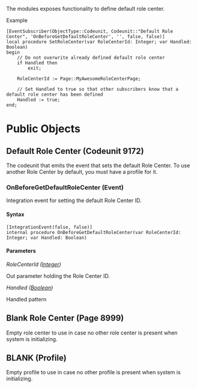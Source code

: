 The modules exposes functionality to define default role center.

Example

```
[EventSubscriber(ObjectType::Codeunit, Codeunit::"Default Role Center", 'OnBeforeGetDefaultRoleCenter', '', false, false)]
local procedure SetRoleCenter(var RoleCenterId: Integer; var Handled: Boolean)
begin
    // Do not overwrite already defined default role center
    if Handled then
        exit;
        
    RoleCenterId := Page::MyAwesomeRoleCenterPage;

    // Set Handled to true so that other subscribers know that a default role center has been defined
    Handled := true;
end;
```

# Public Objects
## Default Role Center (Codeunit 9172)

 The codeunit that emits the event that sets the default Role Center.
 To use another Role Center by default, you must have a profile for it.
 

### OnBeforeGetDefaultRoleCenter (Event) <a name="OnBeforeGetDefaultRoleCenter"></a> 

 Integration event for setting the default Role Center ID.
 

#### Syntax
```
[IntegrationEvent(false, false)]
internal procedure OnBeforeGetDefaultRoleCenter(var RoleCenterId: Integer; var Handled: Boolean)
```
#### Parameters
*RoleCenterId ([Integer](https://go.microsoft.com/fwlink/?linkid=2209956))* 

Out parameter holding the Role Center ID.

*Handled ([Boolean](https://go.microsoft.com/fwlink/?linkid=2209954))* 

Handled pattern


## Blank Role Center (Page 8999)

 Empty role center to use in case no other role center is present when system is initializing.
 


## BLANK (Profile)

 Empty profile to use in case no other profile is present when system is initializing.
 

